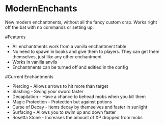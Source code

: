 # ModernEnchants
New modern enchantments, without all the fancy custom crap. Works right off the bat with no commands or setting up.

#Features
- All enchantments work from a vanilla enchantment table
- No need to spawn in books and give them to players. They can get them themselves, just like any other enchantment
- Works in vanilla anvils
- Enchantments can be turned off and editied in the config

#Current Enchantments
- Piercing - Allows arrows to hit more than target
- Slashing - Swing your sword faster
- Decapitation - Have a chance to behead mobs when you kill them
- Magic Protection - Protection but against potions
- Curse of Decay - Items decay by themselves and faster in sunlight
- Surfacing - Allows you to swim up and down faster
- Rosetta Stone - Increases the amount of XP dropped from mobs

